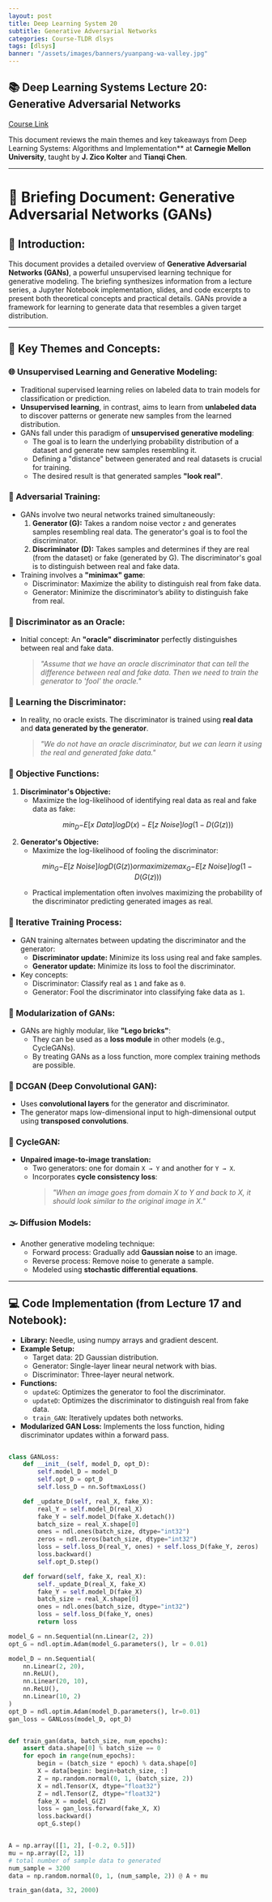 ```yaml
---
layout: post
title: Deep Learning System 20
subtitle: Generative Adversarial Networks
categories: Course-TLDR dlsys
tags: [dlsys]
banner: "/assets/images/banners/yuanpang-wa-valley.jpg"
---
```



## 📚 Deep Learning Systems Lecture 20: Generative Adversarial Networks

[Course Link](https://dlsyscourse.org/lectures/)

This document reviews the main themes and key takeaways from Deep Learning Systems: Algorithms and Implementation** at **Carnegie Mellon University**, taught by **J. Zico Kolter** and **Tianqi Chen**.

---

# 🧾 Briefing Document: Generative Adversarial Networks (GANs)

## 🚀 Introduction:
This document provides a detailed overview of **Generative Adversarial Networks (GANs)**, a powerful unsupervised learning technique for generative modeling. The briefing synthesizes information from a lecture series, a Jupyter Notebook implementation, slides, and code excerpts to present both theoretical concepts and practical details. GANs provide a framework for learning to generate data that resembles a given target distribution.

---

## 🔑 Key Themes and Concepts:

### 🌐 Unsupervised Learning and Generative Modeling:
- Traditional supervised learning relies on labeled data to train models for classification or prediction.  
- **Unsupervised learning**, in contrast, aims to learn from **unlabeled data** to discover patterns or generate new samples from the learned distribution.  
- GANs fall under this paradigm of **unsupervised generative modeling**:
  - The goal is to learn the underlying probability distribution of a dataset and generate new samples resembling it.
  - Defining a "distance" between generated and real datasets is crucial for training.
  - The desired result is that generated samples **"look real"**.


### 🥊 Adversarial Training:
- GANs involve two neural networks trained simultaneously:
  1. **Generator (G):** Takes a random noise vector `z` and generates samples resembling real data. The generator's goal is to fool the discriminator.
  2. **Discriminator (D):** Takes samples and determines if they are real (from the dataset) or fake (generated by G). The discriminator's goal is to distinguish between real and fake data.
- Training involves a **"minimax" game**:
  - Discriminator: Maximize the ability to distinguish real from fake data.
  - Generator: Minimize the discriminator’s ability to distinguish fake from real.


### 🔮 Discriminator as an Oracle:
- Initial concept: An **"oracle" discriminator** perfectly distinguishes between real and fake data.  
  > *"Assume that we have an oracle discriminator that can tell the difference between real and fake data. Then we need to train the generator to 'fool' the oracle."*

### 🤖 Learning the Discriminator:
- In reality, no oracle exists. The discriminator is trained using **real data** and **data generated by the generator**.  
  > *"We do not have an oracle discriminator, but we can learn it using the real and generated fake data."*


### 📐 Objective Functions:
1. **Discriminator's Objective:**
   - Maximize the log-likelihood of identifying real data as real and fake data as fake:
     ```math
     min_D {-E[x~Data]log D(x) - E[z~Noise]log(1-D(G(z)))}
     ```
2. **Generator's Objective:**
   - Maximize the log-likelihood of fooling the discriminator:
     ```math
     min_G {-E[z~Noise]log D(G(z))} or maximize max_G{-E[z~Noise]log(1-D(G(z)))}
     ```
   - Practical implementation often involves maximizing the probability of the discriminator predicting generated images as real.


### 🔄 Iterative Training Process:
- GAN training alternates between updating the discriminator and the generator:
  - **Discriminator update:** Minimize its loss using real and fake samples.
  - **Generator update:** Minimize its loss to fool the discriminator.
- Key concepts:
  - Discriminator: Classify real as `1` and fake as `0`.
  - Generator: Fool the discriminator into classifying fake data as `1`.


### 🧱 Modularization of GANs:
- GANs are highly modular, like **"Lego bricks"**:
  - They can be used as a **loss module** in other models (e.g., CycleGANs).
  - By treating GANs as a loss function, more complex training methods are possible.

### 🎨 DCGAN (Deep Convolutional GAN):
- Uses **convolutional layers** for the generator and discriminator.  
- The generator maps low-dimensional input to high-dimensional output using **transposed convolutions**.


### 🔄 CycleGAN:
- **Unpaired image-to-image translation:**
  - Two generators: one for domain `X → Y` and another for `Y → X`.
  - Incorporates **cycle consistency loss**:  
    > *"When an image goes from domain X to Y and back to X, it should look similar to the original image in X."*


### 🌫️ Diffusion Models:
- Another generative modeling technique:
  - Forward process: Gradually add **Gaussian noise** to an image.
  - Reverse process: Remove noise to generate a sample.
  - Modeled using **stochastic differential equations**.

---

## 💻 Code Implementation (from Lecture 17 and Notebook):
- **Library:** Needle, using numpy arrays and gradient descent.  
- **Example Setup:**
  - Target data: 2D Gaussian distribution.
  - Generator: Single-layer linear neural network with bias.
  - Discriminator: Three-layer neural network.
- **Functions:**
  - `updateG`: Optimizes the generator to fool the discriminator.
  - `updateD`: Optimizes the discriminator to distinguish real from fake data.
  - `train_GAN`: Iteratively updates both networks.
- **Modularized GAN Loss:** Implements the loss function, hiding discriminator updates within a forward pass.

```python

class GANLoss:
    def __init__(self, model_D, opt_D):
        self.model_D = model_D
        self.opt_D = opt_D
        self.loss_D = nn.SoftmaxLoss()

    def _update_D(self, real_X, fake_X):
        real_Y = self.model_D(real_X)
        fake_Y = self.model_D(fake_X.detach())
        batch_size = real_X.shape[0]
        ones = ndl.ones(batch_size, dtype="int32")
        zeros = ndl.zeros(batch_size, dtype="int32")
        loss = self.loss_D(real_Y, ones) + self.loss_D(fake_Y, zeros)
        loss.backward()
        self.opt_D.step()

    def forward(self, fake_X, real_X):
        self._update_D(real_X, fake_X)
        fake_Y = self.model_D(fake_X)
        batch_size = real_X.shape[0]
        ones = ndl.ones(batch_size, dtype="int32")
        loss = self.loss_D(fake_Y, ones)
        return loss

model_G = nn.Sequential(nn.Linear(2, 2))
opt_G = ndl.optim.Adam(model_G.parameters(), lr = 0.01)

model_D = nn.Sequential(
    nn.Linear(2, 20),
    nn.ReLU(),
    nn.Linear(20, 10),
    nn.ReLU(),
    nn.Linear(10, 2)
)
opt_D = ndl.optim.Adam(model_D.parameters(), lr=0.01)
gan_loss = GANLoss(model_D, opt_D)


def train_gan(data, batch_size, num_epochs):
    assert data.shape[0] % batch_size == 0
    for epoch in range(num_epochs):
        begin = (batch_size * epoch) % data.shape[0]
        X = data[begin: begin+batch_size, :]
        Z = np.random.normal(0, 1, (batch_size, 2))
        X = ndl.Tensor(X, dtype="float32")
        Z = ndl.Tensor(Z, dtype="float32")
        fake_X = model_G(Z)
        loss = gan_loss.forward(fake_X, X)
        loss.backward()
        opt_G.step()


A = np.array([[1, 2], [-0.2, 0.5]])
mu = np.array([2, 1])
# total number of sample data to generated
num_sample = 3200
data = np.random.normal(0, 1, (num_sample, 2)) @ A + mu

train_gan(data, 32, 2000)

```